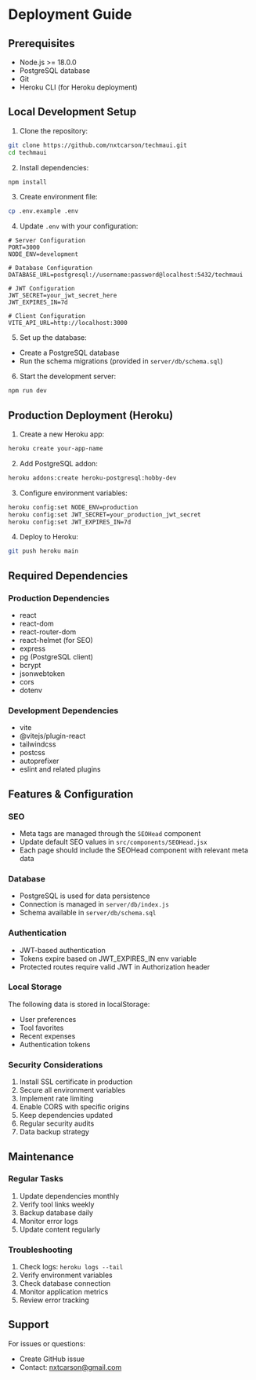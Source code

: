 # Deployment Guide

## Prerequisites

- Node.js >= 18.0.0
- PostgreSQL database
- Git
- Heroku CLI (for Heroku deployment)

## Local Development Setup

1. Clone the repository:
```bash
git clone https://github.com/nxtcarson/techmaui.git
cd techmaui
```

2. Install dependencies:
```bash
npm install
```

3. Create environment file:
```bash
cp .env.example .env
```

4. Update `.env` with your configuration:
```env
# Server Configuration
PORT=3000
NODE_ENV=development

# Database Configuration
DATABASE_URL=postgresql://username:password@localhost:5432/techmaui

# JWT Configuration
JWT_SECRET=your_jwt_secret_here
JWT_EXPIRES_IN=7d

# Client Configuration
VITE_API_URL=http://localhost:3000
```

5. Set up the database:
- Create a PostgreSQL database
- Run the schema migrations (provided in `server/db/schema.sql`)

6. Start the development server:
```bash
npm run dev
```

## Production Deployment (Heroku)

1. Create a new Heroku app:
```bash
heroku create your-app-name
```

2. Add PostgreSQL addon:
```bash
heroku addons:create heroku-postgresql:hobby-dev
```

3. Configure environment variables:
```bash
heroku config:set NODE_ENV=production
heroku config:set JWT_SECRET=your_production_jwt_secret
heroku config:set JWT_EXPIRES_IN=7d
```

4. Deploy to Heroku:
```bash
git push heroku main
```

## Required Dependencies

### Production Dependencies
- react
- react-dom
- react-router-dom
- react-helmet (for SEO)
- express
- pg (PostgreSQL client)
- bcrypt
- jsonwebtoken
- cors
- dotenv

### Development Dependencies
- vite
- @vitejs/plugin-react
- tailwindcss
- postcss
- autoprefixer
- eslint and related plugins

## Features & Configuration

### SEO
- Meta tags are managed through the `SEOHead` component
- Update default SEO values in `src/components/SEOHead.jsx`
- Each page should include the SEOHead component with relevant meta data

### Database
- PostgreSQL is used for data persistence
- Connection is managed in `server/db/index.js`
- Schema available in `server/db/schema.sql`

### Authentication
- JWT-based authentication
- Tokens expire based on JWT_EXPIRES_IN env variable
- Protected routes require valid JWT in Authorization header

### Local Storage
The following data is stored in localStorage:
- User preferences
- Tool favorites
- Recent expenses
- Authentication tokens

### Security Considerations
1. Install SSL certificate in production
2. Secure all environment variables
3. Implement rate limiting
4. Enable CORS with specific origins
5. Keep dependencies updated
6. Regular security audits
7. Data backup strategy

## Maintenance

### Regular Tasks
1. Update dependencies monthly
2. Verify tool links weekly
3. Backup database daily
4. Monitor error logs
5. Update content regularly

### Troubleshooting
1. Check logs: `heroku logs --tail`
2. Verify environment variables
3. Check database connection
4. Monitor application metrics
5. Review error tracking

## Support

For issues or questions:
- Create GitHub issue
- Contact: nxtcarson@gmail.com 